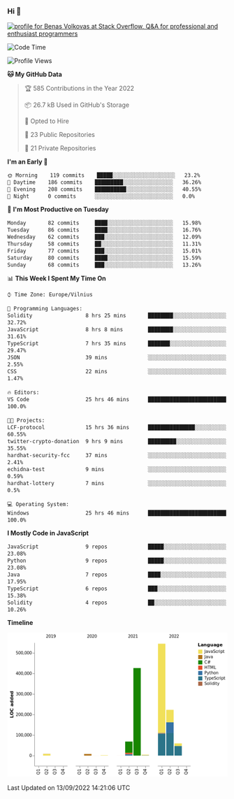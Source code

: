 ### Hi 👋
<a href="https://stackoverflow.com/users/14954249/benas-volkovas"><img src="https://stackoverflow.com/users/flair/14954249.png?theme=dark" width="208" height="58" alt="profile for Benas Volkovas at Stack Overflow, Q&amp;A for professional and enthusiast programmers" title="profile for Benas Volkovas at Stack Overflow, Q&amp;A for professional and enthusiast programmers"></a>

<!--START_SECTION:waka-->
![Code Time](http://img.shields.io/badge/Code%20Time-930%20hrs%2027%20mins-blue)

![Profile Views](http://img.shields.io/badge/Profile%20Views-5-blue)

**🐱 My GitHub Data** 

> 🏆 585 Contributions in the Year 2022
 > 
> 📦 26.7 kB Used in GitHub's Storage 
 > 
> 💼 Opted to Hire
 > 
> 📜 23 Public Repositories 
 > 
> 🔑 21 Private Repositories  
 > 
**I'm an Early 🐤** 

```text
🌞 Morning    119 commits    █████░░░░░░░░░░░░░░░░░░░░   23.2% 
🌆 Daytime    186 commits    █████████░░░░░░░░░░░░░░░░   36.26% 
🌃 Evening    208 commits    ██████████░░░░░░░░░░░░░░░   40.55% 
🌙 Night      0 commits      ░░░░░░░░░░░░░░░░░░░░░░░░░   0.0%

```
📅 **I'm Most Productive on Tuesday** 

```text
Monday       82 commits     ████░░░░░░░░░░░░░░░░░░░░░   15.98% 
Tuesday      86 commits     ████░░░░░░░░░░░░░░░░░░░░░   16.76% 
Wednesday    62 commits     ███░░░░░░░░░░░░░░░░░░░░░░   12.09% 
Thursday     58 commits     ██░░░░░░░░░░░░░░░░░░░░░░░   11.31% 
Friday       77 commits     ███░░░░░░░░░░░░░░░░░░░░░░   15.01% 
Saturday     80 commits     ████░░░░░░░░░░░░░░░░░░░░░   15.59% 
Sunday       68 commits     ███░░░░░░░░░░░░░░░░░░░░░░   13.26%

```


📊 **This Week I Spent My Time On** 

```text
⌚︎ Time Zone: Europe/Vilnius

💬 Programming Languages: 
Solidity                 8 hrs 25 mins       ████████░░░░░░░░░░░░░░░░░   32.72% 
JavaScript               8 hrs 8 mins        ████████░░░░░░░░░░░░░░░░░   31.61% 
TypeScript               7 hrs 35 mins       ███████░░░░░░░░░░░░░░░░░░   29.47% 
JSON                     39 mins             ░░░░░░░░░░░░░░░░░░░░░░░░░   2.55% 
CSS                      22 mins             ░░░░░░░░░░░░░░░░░░░░░░░░░   1.47%

🔥 Editors: 
VS Code                  25 hrs 46 mins      █████████████████████████   100.0%

🐱‍💻 Projects: 
LCF-protocol             15 hrs 36 mins      ███████████████░░░░░░░░░░   60.55% 
twitter-crypto-donation  9 hrs 9 mins        █████████░░░░░░░░░░░░░░░░   35.55% 
hardhat-security-fcc     37 mins             ░░░░░░░░░░░░░░░░░░░░░░░░░   2.41% 
echidna-test             9 mins              ░░░░░░░░░░░░░░░░░░░░░░░░░   0.59% 
hardhat-lottery          7 mins              ░░░░░░░░░░░░░░░░░░░░░░░░░   0.5%

💻 Operating System: 
Windows                  25 hrs 46 mins      █████████████████████████   100.0%

```

**I Mostly Code in JavaScript** 

```text
JavaScript               9 repos             █████░░░░░░░░░░░░░░░░░░░░   23.08% 
Python                   9 repos             █████░░░░░░░░░░░░░░░░░░░░   23.08% 
Java                     7 repos             ████░░░░░░░░░░░░░░░░░░░░░   17.95% 
TypeScript               6 repos             ███░░░░░░░░░░░░░░░░░░░░░░   15.38% 
Solidity                 4 repos             ██░░░░░░░░░░░░░░░░░░░░░░░   10.26%

```


**Timeline**

![Chart not found](https://raw.githubusercontent.com/BenasVolkovas/BenasVolkovas/main/charts/bar_graph.png) 


 Last Updated on 13/09/2022 14:21:06 UTC
<!--END_SECTION:waka-->
